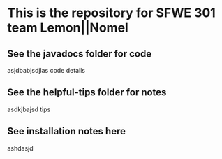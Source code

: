 # This is the repository for SFWE 301 team Lemon||Nomel
## See the javadocs folder for code
asjdbabjsdjlas code details
## See the helpful-tips folder for notes
asdkjbajsd tips 
## See installation notes here
ashdasjd
